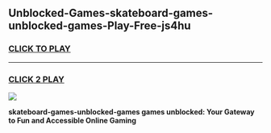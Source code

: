 
## Unblocked-Games-skateboard-games-unblocked-games-Play-Free-js4hu
<h3>
<a href="https://premium76.site?title=skateboard-games-unblocked-games&ref=21A">CLICK TO PLAY</a></h3>
<hr>

<h3>
<a href="https://premium76.site?title=skateboard-games-unblocked-games&ref=21A">CLICK 2 PLAY</a>
  
</h3>

<a href="https://premium76.site?title=skateboard-games-unblocked-games&ref=21A"><img src="https://clearcache.store/games.png"></a>


**skateboard-games-unblocked-games games unblocked: Your Gateway to Fun and Accessible Online Gaming**
